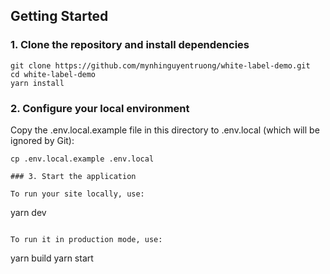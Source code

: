 ## Getting Started

### 1. Clone the repository and install dependencies

```
git clone https://github.com/mynhinguyentruong/white-label-demo.git
cd white-label-demo
yarn install
```

### 2. Configure your local environment

Copy the .env.local.example file in this directory to .env.local (which will be ignored by Git):

```
cp .env.local.example .env.local

### 3. Start the application

To run your site locally, use:

```
yarn dev
```

To run it in production mode, use:

```
yarn build
yarn start
```

